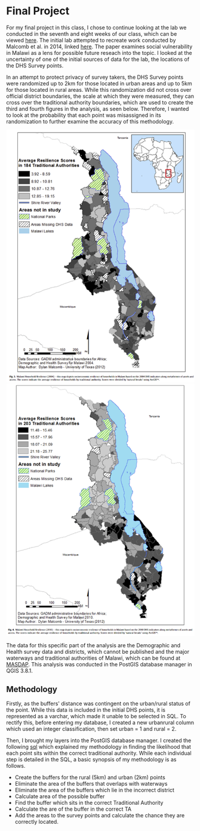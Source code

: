 # Final Project

For my final project in this class, I chose to continue looking at the lab we conducted in the seventh and eight weeks of our class, which can be viewed [here](malawi.md).  The initial lab attempted to recreate work conducted by Malcomb et al. in 2014, linked [here](https://reader.elsevier.com/reader/sd/pii/S0143622814000058?token=078A0ACAE18D01995A67473D93E5DC36A07C5779021CF903B8334CF1D7C8EAD9277467C394E80035D5AD73BF0FD401F0).  The paper examines social vulnerability in Malawi as a lens for possible future reseach into the topic. I looked at the uncertainty of one of the initial sources of data for the lab, the locations of the DHS Survey points.  

In an attempt to protect privacy of survey takers, the DHS Survey points were randomized up to 2km for those located in urban areas and up to 5km for those located in rural areas.  While this randomization did not cross over official district boundaries, the scale at which they were measured, they can cross over the traditional authority boundaries, which are used to create the third and fourth figures in the analysis, as seen below.  Therefore, I wanted to look at the probability that each point was misassigned in its randomization to further examine the accuracy of this methodology.

![fig3](figure3.PNG "Malcomb Figure 3") ![fig4](figure4.PNG "Malcomb Figure 4")

The data for this specific part of the analysis are the Demographic and Health survey data and districts, which cannot be published and the major waterways and traditional authorities of Malawi, which can be found at [MASDAP](http://www.masdap.mw/). This analysis was conducted in the PostGIS database manager in QGIS 3.8.1.


## Methodology
Firstly, as the buffers' distance was contingent on the urban/rural status of the point.  While this data is included in the initial DHS points, it is represented as a varchar, which made it unable to be selected in SQL.  To rectify this, before entering my database, I created a new urbanrural column which used an integer classification, then set urban = 1 and rural = 2.

Then, I brought my layers into the PostGIS database manager.  I created the following [sql](final.sql) which explained my methodology in finding the likelihood that each point sits within the correct traditional authority.  While each individual step is detailed in the SQL, a basic synopsis of my methodology is as follows.

 - Create the buffers for the rural (5km) and urban (2km) points
 - Eliminate the area of the buffers that overlaps with waterways
 - Eliminate the area of the buffers which lie in the incorrect district
 - Calculate area of the possible buffer
 - Find the buffer which sits in the correct Traditional Authority
 - Calculate the are of the buffer in the correct TA
 - Add the areas to the survey points and calculate the chance they are correctly located.
